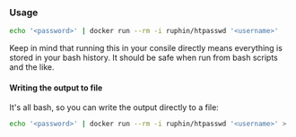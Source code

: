 ### Usage

```bash
echo '<password>' | docker run --rm -i ruphin/htpasswd '<username>'
```

Keep in mind that running this in your consile directly means everything is stored in your bash history. It should be safe when run from bash scripts and the like.

#### Writing the output to file

It's all bash, so you can write the output directly to a file:

```bash
echo '<password>' | docker run --rm -i ruphin/htpasswd '<username>' > .htpasswd
```
